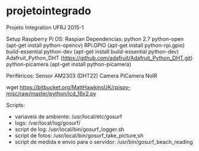 # projetointegrado
Projeto Integration UFRJ 2015-1


Setup Raspberry Pi
OS: Raspian
Dependencias:
python 2.7
python-open (apt-get install python-opencv)
RPi.GPIO (apt-get install python-rpi.gpio)
build-essential python-dev (apt-get install build-essential python-dev)
Adafruit_Python_DHT (https://github.com/adafruit/Adafruit_Python_DHT.git)
python-picamera (apt-get install python-picamera)

Periféricos:
Sensor AM2303 (DHT22)
Camera PiCamera NoIR

wget https://bitbucket.org/MattHawkinsUK/rpispy-misc/raw/master/python/lcd_16x2.py

Scripts:
* variaveis de ambiente: /usr/local/etc/gosurf
* logs: /var/local/log/gosurf/
* script de log: /usr/local/bin/gosurf_logger.sh
* script de fotos: /usr/local/bin/gosurf_take_picture,sh
* script de medida e envio para o servidor: /usr/bin/gosurf_beach_reading
